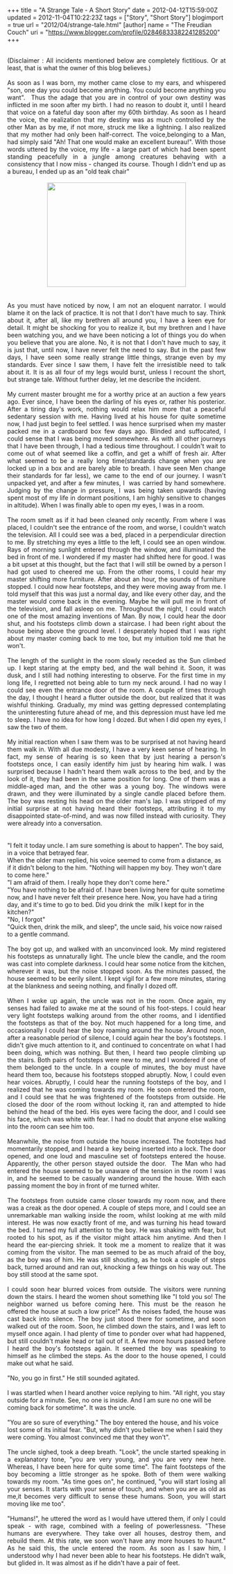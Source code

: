 +++
title = "A Strange Tale - A Short Story"
date = 2012-04-12T15:59:00Z
updated = 2012-11-04T10:22:23Z
tags = ["Story", "Short Story"]
blogimport = true 
url = "2012/04/strange-tale.html"
[author]
	name = "The Freudian Couch"
	uri = "https://www.blogger.com/profile/02846833382241285200"
+++

<div dir="ltr" style="text-align: left;" trbidi="on">
<br />
<div style="text-align: justify;">
(Disclaimer : All incidents mentioned below are completely fictitious. Or at least, that is what the owner of this blog believes.)</div>
<div style="text-align: justify;">
<br /></div>
<div style="text-align: justify;">
As soon as I was born, my mother came close to my ears, and whispered
 "son, one day you could become anything. You could become anything you 
want".&nbsp; Thus the adage that you are in control of your own destiny 
was inflicted in me soon after my birth. I had no reason to doubt it, 
until I heard that voice on a fateful day soon after my 60th birthday. 
As soon as I heard the voice, the realization that my destiny was as 
much controlled by the other Man as by me, if not more, struck me like a
 lightning. I also realized that my mother had only been half-correct. 
The voice,belonging to a Man, had simply said "Ah! That one would make 
an excellent bureau!". With those words 
uttered by the voice, my life - a large part of which had been spent 
standing peacefully in a jungle among creatures behaving with a consistency that I 
now miss - changed its course. Though I didn't end up as a bureau, I 
ended up as an "old teak chair"</div>
<br />
<div class="separator" style="clear: both; text-align: center;">
</div>
<div class="separator" style="clear: both; text-align: center;">
<a href="https://blogger.googleusercontent.com/img/b/R29vZ2xl/AVvXsEjZr8AYghYM19JehPx5dNivGKke9l7CRti9DUUeB_GnmvwQCHHF8vgy-nfr84SEZzbPqZfE40imNXsoZLH8qdHsI7qMxkBhul19WoPtlJTnIAmDv0bPLzdRcFqTca50Jf2g1NL_R71PuPJY/s1600/old-bullock-cart-chair.jpg" imageanchor="1" style="margin-left: 1em; margin-right: 1em;"><img border="0" height="240" src="https://blogger.googleusercontent.com/img/b/R29vZ2xl/AVvXsEjZr8AYghYM19JehPx5dNivGKke9l7CRti9DUUeB_GnmvwQCHHF8vgy-nfr84SEZzbPqZfE40imNXsoZLH8qdHsI7qMxkBhul19WoPtlJTnIAmDv0bPLzdRcFqTca50Jf2g1NL_R71PuPJY/s320/old-bullock-cart-chair.jpg" width="320" /></a></div>
&nbsp; &nbsp; &nbsp; &nbsp; &nbsp; &nbsp; &nbsp; &nbsp; &nbsp; &nbsp; &nbsp; &nbsp; &nbsp; &nbsp; &nbsp; &nbsp; &nbsp; &nbsp; &nbsp; &nbsp; <br />
<br />
<div style="text-align: justify;">
As you must have noticed by now, I am not an eloquent narrator. I would blame it on the lack of practice. It is not that I don't have much to say. Think about it, after all, like my brethren all around you, I have a keen eye for detail. It might be shocking for you to realize it, but my brethren and I have been watching you, and we have been noticing a lot of things you do when you believe that you are alone. No, it is not that I don't have much to say, it is just that, until now, I have never felt the need to say. But in the past few days, I have seen some really strange little things, strange even by my standards. Ever since I saw them, I have felt the irresistible need to talk about it. It is as all four of my legs would burst, unless I recount the short, but strange tale. Without further delay, let me describe the incident.</div>
<div style="text-align: justify;">
<br /></div>
<div style="text-align: justify;">
My current master brought me for a worthy price at an auction a few years ago. Ever since, I have been the darling of his eyes or, rather his posterior. After a tiring day's work, nothing would relax him more that a peaceful sedentary session with me. Having lived at his house for quite sometime now, I had just begin to feel settled. I was hence surprised when my master packed me in a cardboard box few days ago. Blinded and suffocated, I could sense that I was being moved somewhere. As with all other journeys that I have been through, I had a tedious time throughout. I couldn't wait to come out of what seemed like a coffin, and get a whiff of fresh air. After what seemed to be a really long time(standards change when you are locked up in a box and are barely able to breath. I have seen Men change their standards for far less), we came to the end of our journey. I wasn't unpacked yet, and after a few minutes, I&nbsp; was carried by hand somewhere. Judging by the change in pressure, I was being taken upwards (having spent most of my life in dormant positions, I am highly sensitive to changes in altitude). When I was finally able to open my eyes, I was in a room.</div>
<div style="text-align: justify;">
<br /></div>
<div style="text-align: justify;">
The room smelt as if it had been cleaned only recently. From where I was placed, I couldn't see the entrance of the room, and worse, I couldn't watch the television. All I could see was a bed, placed in a perpendicular direction to me. By stretching my eyes a little to the left, I could see an open window. Rays of morning sunlight entered through the window, and illuminated the bed in front of me. I wondered if my master had shifted here for good. I was a bit upset at this thought, but the fact that I will still be owned by a person I had got used to cheered me up. From the other rooms, I could hear my master shifting more furniture. After about an hour, the sounds of furniture stopped. I could now hear footsteps, and they were moving away from me. I told myself that this was just a normal day, and like every other day, and the master would come back in the evening. Maybe he will pull me in front of the television, and fall asleep on me. Throughout the night, I could watch one of the most amazing inventions of Man. By now, I could hear the door shut, and his footsteps climb down a staircase. I had been right about the house being above the ground level. I desperately hoped that I was right about my master coming back to me too, but my intuition told me that he won't. </div>
<div style="text-align: justify;">
<br /></div>
<div style="text-align: justify;">
The length of the sunlight in the room slowly receded as the Sun climbed up. I kept staring at the empty bed, and the wall behind it. Soon, it was dusk, and I still had nothing interesting to observe. For the first time in my long life, I regretted not being able to turn my neck around. I had no way I could see even the entrance door of the room. A couple of times through the day, I thought I heard a flutter outside the door, but realized that it was wishful thinking. Gradually, my mind was getting depressed contemplating the uninteresting future ahead of me, and this depression must have led me to sleep. I have no idea for how long I dozed. But when I did open my eyes, I saw the two of them.</div>
<div style="text-align: justify;">
<br /></div>
<div style="text-align: justify;">
My initial reaction when I saw them was to be surprised at not having heard them walk in. With all due modesty, I have a very keen sense of hearing. In fact, my sense of hearing is so keen that by just hearing a person's footsteps once, I can easily identify him just by hearing him walk. I was surprised because I hadn't heard them walk across to the bed, and by the look of it, they had been in the same position for long. One of them was a middle-aged man, and the other was a young boy. The windows were drawn, and they were illuminated by a single candle placed before them. The boy was resting his head on the older man's lap. I was stripped of my initial surprise at not having heard their footsteps, attributing it to my disappointed state-of-mind, and was now filled instead with curiosity. They were already into a conversation.</div>
<br />
<br />
"I felt it today uncle. I am sure something is about to happen". The boy said, in a voice that betrayed fear.<br />
When the older man replied, his voice seemed to come from a distance, as if it didn't belong to the him. "Nothing will happen my boy. They won't dare to come here."<br />
"I am afraid of them. I really hope they don't come here."<br />
"You have nothing to be afraid of. I have been living here for quite sometime now, and I have never felt their presence here. Now, you have had a tiring day, and it's time to go to bed. Did you drink the&nbsp; milk I kept for in the kitchen?"<br />
"No, I forgot"<br />
"Quick then, drink the milk, and sleep", the uncle said, his voice now raised to a gentle command. <br />
<br />
<div style="text-align: justify;">
The boy got up, and walked with an unconvinced look. My mind registered his footsteps as unnaturally light. The uncle blew the candle, and the room was cast into complete darkness. I could hear some notice from the kitchen, wherever it was, but the noise stopped soon. As the minutes passed, the house seemed to be eerily silent. I kept vigil for a few more minutes, staring at the blankness and seeing nothing, and finally I dozed off.</div>
<div style="text-align: justify;">
<br /></div>
<div style="text-align: justify;">
When I woke up again, the uncle was not in the room. Once again, my senses had failed to awake me at the sound of his foot-steps. I could hear very light footsteps walking around from the other rooms, and I identified the footsteps as that of the boy. Not much happened for a long time, and occasionally I could hear the boy roaming around the house. Around noon, after a reasonable period of silence, I could again hear the boy's footsteps. I didn't give much attention to it, and continued to concentrate on what I had been doing, which was nothing. But then, I heard two people climbing up the stairs. Both pairs of footsteps were new to me, and I wondered if one of them belonged to the uncle. In a couple of minutes, the boy must have heard them too, because his footsteps stopped abruptly. Now, I could even hear voices. Abruptly, I could hear the running footsteps of the boy, and I realized that he was coming towards my room. He soon entered the room, and I could see that he was frightened of the footsteps from outside. He closed the door of the room without locking it, ran and attempted to hide behind the head of the bed. His eyes were facing the door, and I could see his face, which was white with fear. I had no doubt that anyone else walking into the room can see him too. </div>
<div style="text-align: justify;">
<br /></div>
<div style="text-align: justify;">
Meanwhile, the noise from outside the house increased. The footsteps had momentarily stopped, and I heard a&nbsp; key being inserted into a lock. The door opened, and one loud and masculine set of footsteps entered the house. Apparently, the other person stayed outside the door.&nbsp; The Man who had entered the house seemed to be unaware of the tension in the room I was in, and he seemed to be casually wandering around the house. With each passing moment the boy in front of me turned whiter.</div>
<div style="text-align: justify;">
<br /></div>
<div style="text-align: justify;">
The footsteps from outside came closer towards my room now, and there was a creak as the door opened. A couple of steps more, and I could see an unremarkable man walking inside the room, whilst looking at me with mild interest. He was now exactly front of me, and was turning his head toward the bed. I turned my full attention to the boy. He was shaking with fear, but rooted to his spot, as if the visitor might attack him anytime. And then I heard the ear-piercing shriek. It took me a moment to realize that it was coming from the visitor. The man seemed to be as much afraid of the boy, as the boy was of him. He was still shouting, as he took a couple of steps back, turned around and ran out, knocking a few things on his way out. The boy still stood at the same spot.</div>
<div style="text-align: justify;">
<br /></div>
<div style="text-align: justify;">
I could soon hear blurred voices from outside. The visitors were running down the stairs. I heard the women shout something like "I told you so! The neighbor warned us before coming here. This must be the reason he offered the house at such a low price!" As the noises faded, the house was cast back into silence. The boy just stood there for sometime, and soon walked out of the room. Soon, he climbed down the stairs, and I was left to myself once again. I had plenty of time to ponder over what had happened, but still couldn't make head or tail out of it. A few more hours passed before I heard the boy's footsteps again. It seemed the boy was speaking to himself as he climbed the steps. As the door to the house opened, I could make out what he said.</div>
<br />
"No, you go in first." He still sounded agitated. <br />
<br />
I was startled when I heard another voice replying to him. "All right, you stay outside for a minute. See, no one is inside. And I am sure no one will be coming back for sometime". It was the uncle.<br />
<br />
"You are so sure of everything." The boy entered the house, and his voice lost some of its initial fear. "But, why didn't you believe me when I said they were coming. You almost convinced me that they won't". <br />
<br />
<div style="text-align: justify;">
The uncle sighed, took a deep breath. "Look", the uncle started speaking in a explanatory tone, "you are very young, and you are very new here. Whereas, I have been here for quite some time". The faint footsteps of the boy becoming a little stronger as he spoke. Both of them were walking towards my room. "As time goes on", he continued, "you will start losing all your senses. It starts with your sense of touch, and when you are as old as me,it becomes very difficult to sense these humans. Soon, you will start moving like me too".</div>
<div style="text-align: justify;">
<br /></div>
<div style="text-align: justify;">
"Humans!", he uttered the word as I would have uttered them, if only I could speak - with rage, combined with a feeling of powerlessness. "These humans are everywhere. They take over all houses, destroy them, and rebuild them. At this rate, we soon won't have any more houses to haunt." As he said this, the uncle entered the room. As soon as I saw him, I understood why I had never been able to hear his footsteps. He didn't walk, but glided in. It was almost as if he didn't have a pair of feet.</div>
<br />
<br />
<br />
<br /></div>

